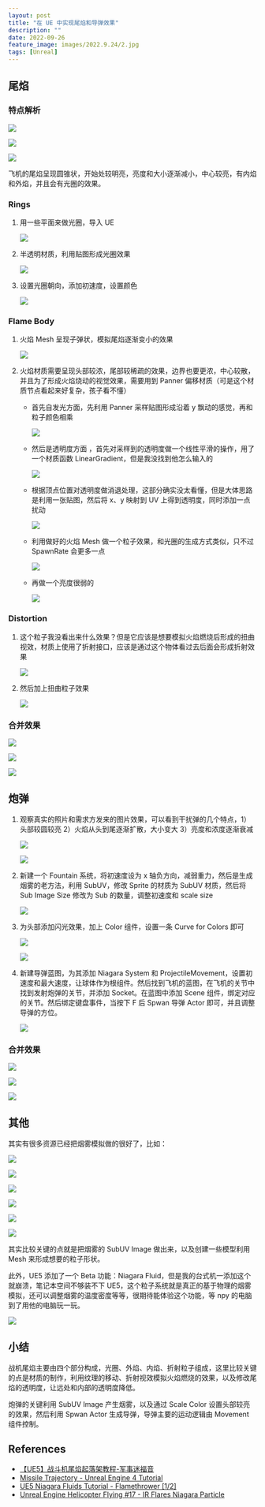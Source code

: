 ```yaml
---
layout: post
title: "在 UE 中实现尾焰和导弹效果"
description: ""
date: 2022-09-26
feature_image: images/2022.9.24/2.jpg
tags: [Unreal]
---
```


<!--more-->

## 尾焰

### 特点解析

  ![](../images/2022.9.26/0.jpeg)

  ![](../images/2022.9.26/1.jpg)

  ![](../images/2022.9.26/15.png)

飞机的尾焰呈现圆锥状，开始处较明亮，亮度和大小逐渐减小，中心较亮，有内焰和外焰，并且会有光圈的效果。

### Rings

1. 用一些平面来做光圈，导入 UE
   
   ![](../images/2022.9.26/0.png)

2. 半透明材质，利用贴图形成光圈效果

   ![](../images/2022.9.26/1.png)

3. 设置光圈朝向，添加初速度，设置颜色

   ![](../images/2022.9.26/2.png)

### Flame Body

1. 火焰 Mesh 呈现子弹状，模拟尾焰逐渐变小的效果

   ![](../images/2022.9.26/3.png)

2. 火焰材质需要呈现头部较浓，尾部较稀疏的效果，边界也要更浓，中心较散，并且为了形成火焰烧动的视觉效果，需要用到 Panner 偏移材质（可是这个材质节点看起来好复杂，孩子看不懂）
   
   - 首先自发光方面，先利用 Panner 采样贴图形成沿着 y 飘动的感觉，再和粒子颜色相乘

       ![](../images/2022.9.26/4.png)

   - 然后是透明度方面 ，首先对采样到的透明度做一个线性平滑的操作，用了一个材质函数 LinearGradient，但是我没找到他怎么输入的

       ![](../images/2022.9.26/5.png)

    - 根据顶点位置对透明度做消退处理，这部分确实没太看懂，但是大体思路是利用一张贴图，然后将 x、y 映射到 UV 上得到透明度，同时添加一点扰动

       ![](../images/2022.9.26/6.png)
      
    - 利用做好的火焰 Mesh 做一个粒子效果，和光圈的生成方式类似，只不过 SpawnRate 会更多一点

       ![](../images/2022.9.26/7.png)

    - 再做一个亮度很弱的

       ![](../images/2022.9.26/8.png)

### Distortion

1. 这个粒子我没看出来什么效果？但是它应该是想要模拟火焰燃烧后形成的扭曲视效，材质上使用了折射接口，应该是通过这个物体看过去后面会形成折射效果
   
    ![](../images/2022.9.26/9.png)

2. 然后加上扭曲粒子效果
   
    ![](../images/2022.9.26/10.png)

### 合并效果

![](../images/2022.9.26/2.jpg)

![](../images/2022.9.26/3.jpg)

![](../images/2022.9.26/4.jpg)

## 炮弹

1. 观察真实的照片和需求方发来的图片效果，可以看到干扰弹的几个特点，1）头部较圆较亮 2）火焰从头到尾逐渐扩散，大小变大 3）亮度和浓度逐渐衰减

    ![](../images/2022.9.26/0.webp)

    ![](../images/2022.9.26/0.jpg)

2. 新建一个 Fountain 系统，将初速度设为 x 轴负方向，减弱重力，然后是生成烟雾的老方法，利用 SubUV，修改 Sprite 的材质为 SubUV 材质，然后将 Sub Image Size 修改为 Sub 的数量，调整初速度和 scale size

    ![](../images/2022.9.26/11.png)

3. 为头部添加闪光效果，加上 Color 组件，设置一条 Curve for Colors 即可

    ![](../images/2022.9.26/12.png)

    ![](../images/2022.9.26/13.png)

4. 新建导弹蓝图，为其添加 Niagara System 和 ProjectileMovement，设置初速度和最大速度，让球体作为根组件。然后找到飞机的蓝图，在飞机的关节中找到发射炮弹的关节，并添加 Socket。在蓝图中添加 Scene 组件，绑定对应的关节。然后绑定键盘事件，当按下 F 后 Spwan 导弹 Actor 即可，并且调整导弹的方位。 

    ![](../images/2022.9.26/14.png)

### 合并效果

![](../images/2022.9.26/5.jpg)

![](../images/2022.9.26/6.jpg)

![](../images/2022.9.26/7.jpg)

## 其他

其实有很多资源已经把烟雾模拟做的很好了，比如：

![](../images/2022.9.26/8.jpg)

![](../images/2022.9.26/9.jpg)

![](../images/2022.9.26/10.jpg)

![](../images/2022.9.26/16.png)

![](../images/2022.9.26/17.png)

![](../images/2022.9.26/18.png)

其实比较关键的点就是把烟雾的 SubUV Image 做出来，以及创建一些模型利用 Mesh 来形成想要的粒子形状。

此外，UE5 添加了一个 Beta 功能：Niagara Fluid，但是我的台式机一添加这个就崩溃，笔记本空间不够装不下 UE5，这个粒子系统就是真正的基于物理的烟雾模拟，还可以调整烟雾的温度密度等等，很期待能体验这个功能，等 npy 的电脑到了用他的电脑玩一玩。

![](../images/2022.9.26/19.png)

## 小结

战机尾焰主要由四个部分构成，光圈、外焰、内焰、折射粒子组成，这里比较关键的点是材质的制作，利用纹理的移动、折射视效模拟火焰燃烧的效果，以及修改尾焰的透明度，让远处和内部的透明度降低。

炮弹的关键利用 SubUV Image 产生烟雾，以及通过 Scale Color 设置头部较亮的效果，然后利用 Spwan Actor 生成导弹，导弹主要的运动逻辑由 Movement 组件控制。


## References

- [【UE5】战斗机尾焰起落架教程-军事迷福音](https://www.bilibili.com/video/BV15S4y1g7oM/?vd_source=b3a7866ea03eaa7c70c1f24f0895715f)
- [Missile Trajectory - Unreal Engine 4 Tutorial](https://www.youtube.com/watch?v=ok4MIUbXc3I)
- [UE5 Niagara Fluids Tutorial - Flamethrower [1/2]](https://www.youtube.com/watch?v=k3EBxQGVSj8)
- [Unreal Engine Helicopter Flying #17 - IR Flares Niagara Particle](https://www.youtube.com/watch?v=eG7eqGh2sP4)